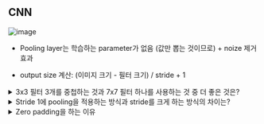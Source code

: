 # 

## CNN

![image](https://user-images.githubusercontent.com/37800546/148029367-009d312b-f76e-4ebb-a0d0-02b3c55a9d24.png)

- Pooling layer는 학습하는 parameter가 없음 (값만 뽑는 것이므로) + noize 제거 효과


- output size 계산: (이미지 크기 - 필터 크기) / stride + 1

<details>
<summary> 3x3 필터 3개를 중첩하는 것과 7x7 필터 하나를 사용하는 것 중 더 좋은 것은? </summary>

    3x3 필터 여러개를 쓰는 것이 더 좋다

    필터 중간 단계에 있는 non-linearity를 더 많이 활용할 수 있음

    연산량 또한 적어짐

    3x3 필터 3개를 사용하면, 3*3*3 = 27개의 weight을 학습

    7x7 필터 1개를 사용하면, 7*7 = 49개의 weight을 학습

![image](https://user-images.githubusercontent.com/37800546/148028008-e22ee20b-bd1c-4c69-84cb-5b2c253db6a4.png)  
</details>

<details>
<summary> Stride 1에 pooling을 적용하는 방식과 stride를 크게 하는 방식의 차이는? </summary>
    
    Stride를 1로 설정하는 경우에는, pooling을 통해 값을 선택적으로 고를 수 있지만
  
    stride를 크게하는 경우에는 픽셀을 크게 건너뛰게 되면서 값을 선택할 기회가 사라짐
  
    -> 통상적으로 stride는 1로, pooling을 통해 sub sampling하는 것이 더 좋은 결과를 보여줌
  
    * 크기가 큰 영상의 경우 연산량을 줄이기 위해 입력 영상을 처리하는 첫번째 covolutional layer에서 stride 값을 1이 아닌 값으로 적용하기도 함
    
</details>

<details>
<summary> Zero padding을 하는 이유 </summary>
     
    - 입력 데이터와 동일하게 크기 유지 가능
  
      e.g) 32x32의 입력 데이터, zero padding 2 픽셀, 5x5 필터
  
      보정된 입력 데이터: (2+32+2)x(2+32+2) = 36x36
  
      출력 데이터: (36 - 5 +1)x(36 - 5 +1) = 32x32
    
      * Padding 사이즈 = (Filter 사이즈 - 1) / 2 로 설정하면 크기를 동일하게 유지 가능
  
    - 경계면의 정보 살릴 수 있음
    
</details>


